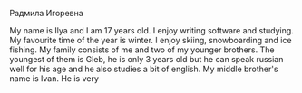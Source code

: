 Радмила Игоревна



My name is Ilya and I am 17 years old. I enjoy writing software and studying. My favourite time of the year is winter. I enjoy skiing, snowboarding and ice fishing.
My family consists of me and two of my younger brothers. The youngest of them is Gleb, he is only 3 years old but he can speak russian well for his age and he also studies a bit of english. My middle brother's name is Ivan. He is very 